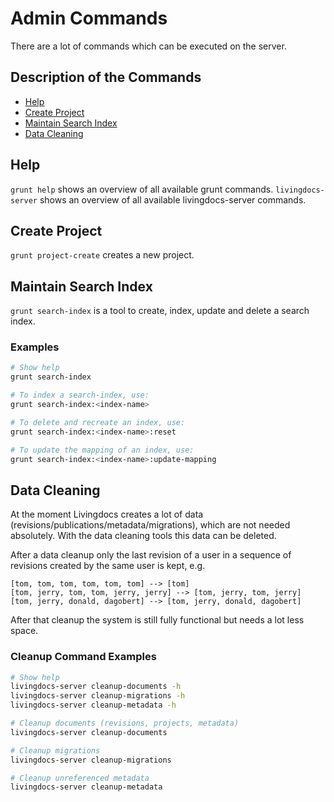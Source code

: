 # Admin Commands

There are a lot of commands which can be executed on the server.

## Description of the Commands
* [Help](#help)
* [Create Project](#project-create)
* [Maintain Search Index](#search-index)
* [Data Cleaning](#data-cleaning)



## <a name="help">Help</a>

`grunt help` shows an overview of all available grunt commands.
`livingdocs-server` shows an overview of all available livingdocs-server commands.


## <a name="project-create">Create Project</a>

`grunt project-create` creates a new project.


## <a name="search-index">Maintain Search Index</a>

`grunt search-index` is a tool to create, index, update and delete a search index.

### Examples
```bash
# Show help
grunt search-index

# To index a search-index, use:
grunt search-index:<index-name>

# To delete and recreate an index, use:
grunt search-index:<index-name>:reset

# To update the mapping of an index, use:
grunt search-index:<index-name>:update-mapping
```

## <a name="data-cleaning">Data Cleaning</a>

At the moment Livingdocs creates a lot of data (revisions/publications/metadata/migrations), which are not needed absolutely. With the data cleaning tools this data can be deleted.

After a data cleanup only the last revision of a user in a sequence of revisions created by the same user is kept, e.g.

```
[tom, tom, tom, tom, tom, tom] --> [tom]
[tom, jerry, tom, tom, jerry, jerry] --> [tom, jerry, tom, jerry]
[tom, jerry, donald, dagobert] --> [tom, jerry, donald, dagobert]
```

After that cleanup the system is still fully functional but needs a lot less space.

### Cleanup Command Examples
```bash
# Show help
livingdocs-server cleanup-documents -h
livingdocs-server cleanup-migrations -h
livingdocs-server cleanup-metadata -h

# Cleanup documents (revisions, projects, metadata)
livingdocs-server cleanup-documents

# Cleanup migrations
livingdocs-server cleanup-migrations

# Cleanup unreferenced metadata
livingdocs-server cleanup-metadata
```
